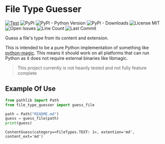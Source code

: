 # File Type Guesser
[![Test](https://github.com/enchant97/python-file-type-guesser/actions/workflows/python-test.yml/badge.svg)](https://github.com/enchant97/python-file-type-guesser/actions/workflows/python-test.yml)
![PyPI](https://img.shields.io/pypi/v/file-type-guesser)
![PyPI - Python Version](https://img.shields.io/pypi/pyversions/file-type-guesser)
![PyPI - Downloads](https://img.shields.io/pypi/dm/file-type-guesser)
![License MIT](https://img.shields.io/github/license/enchant97/python-file-type-guesser)
![Open Issues](https://img.shields.io/github/issues/enchant97/python-file-type-guesser)
![Line Count](https://img.shields.io/tokei/lines/github/enchant97/python-file-type-guesser)
![Last Commit](https://img.shields.io/github/last-commit/enchant97/python-file-type-guesser)

Guess a file's type from its content and extension.

This is intended to be a pure Python implementation of something like [python-magic](https://pypi.org/project/python-magic/). This means it should work on all platforms that can run Python as it does not require external binaries like libmagic.

> This project currently is not heavily tested and not fully feature complete

## Example Of Use

```python
from pathlib import Path
from file_type_guesser import guess_file

path = Path("README.md")
guess = guess_file(path)
print(guess)
```

```
ContentGuess(category=<FileTypes.TEXT: 1>, extention='md', content_ext='md')
```
